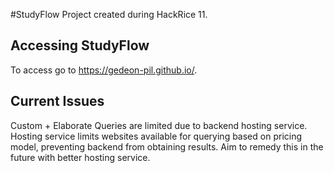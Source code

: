 #StudyFlow
Project created during HackRice 11. 

## Accessing StudyFlow
To access go to <a href="https://gedeon-pil.github.io/">https://gedeon-pil.github.io/.

## Current Issues
Custom + Elaborate Queries are limited due to backend hosting service. Hosting service limits websites available for querying based on pricing model, preventing backend from obtaining results. Aim to remedy this in the future with better hosting service.